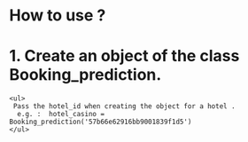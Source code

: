 # How to use ?

# 1. Create an object of the class Booking_prediction.
    <ul>
     Pass the hotel_id when creating the object for a hotel .
      e.g. :  hotel_casino = Booking_prediction('57b66e62916bb9001839f1d5')
    </ul>
